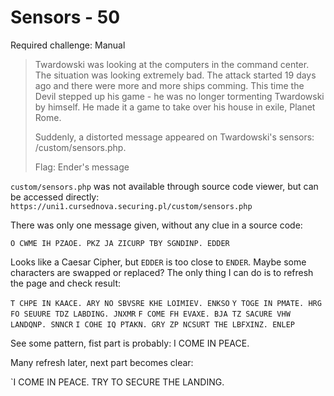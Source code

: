 # Sensors - 50

Required challenge: Manual

>Twardowski was looking at the computers in the command center. The situation was looking extremely bad. The attack started 19 days ago and there were more and more ships comming. This time the Devil stepped up his game - he was no longer tormenting Twardowski by himself. He made it a game to take over his house in exile, Planet Rome.
>
>Suddenly, a distorted message appeared on Twardowski's sensors: /custom/sensors.php.
>
> Flag: Ender's message

`custom/sensors.php` was not available through source code viewer, but can be accessed directly: `https://uni1.cursednova.securing.pl/custom/sensors.php`

There was only one message given, without any clue in a source code:

`O CWME IH PZAOE. PKZ JA ZICURP TBY SGNDINP. EDDER`

Looks like a Caesar Cipher, but `EDDER` is too close to  `ENDER`. Maybe some characters are swapped or replaced? The only thing I can do is to refresh the page and check result:

`T CHPE IN KAACE. ARY NO SBVSRE KHE LOIMIEV. ENKSO`
`Y TOGE IN PMATE. HRG FO SEUURE TDZ LABDING. JNXMR`
`F COME FH EVAXE. BJA TZ SACURE VHW LANDQNP. SNNCR`
`I COHE IQ PTAKN. GRY ZP NCSURT THE LBFXINZ. ENLEP`

See some pattern, fist part is probably: I COME IN PEACE.

Many refresh later, next part becomes clear:

`I COME IN PEACE. TRY TO SECURE THE LANDING.
